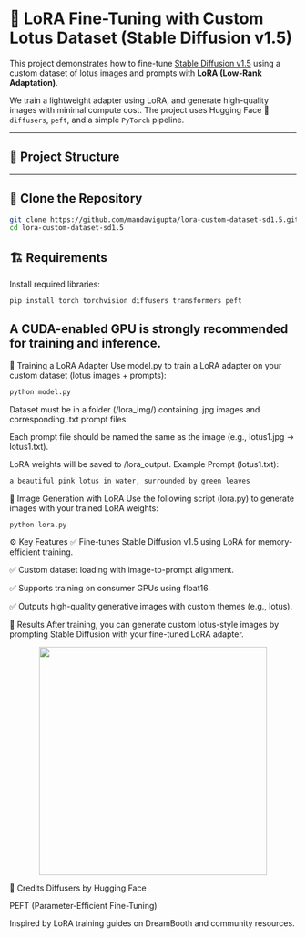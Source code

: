 # 🌸 LoRA Fine-Tuning with Custom Lotus Dataset (Stable Diffusion v1.5)

This project demonstrates how to fine-tune [Stable Diffusion v1.5](https://huggingface.co/runwayml/stable-diffusion-v1-5) using a custom dataset of lotus images and prompts with **LoRA (Low-Rank Adaptation)**.

We train a lightweight adapter using LoRA, and generate high-quality images with minimal compute cost. The project uses Hugging Face 🤗 `diffusers`, `peft`, and a simple `PyTorch` pipeline.

---

## 📁 Project Structure

---

## 🚀 Clone the Repository

```bash
git clone https://github.com/mandavigupta/lora-custom-dataset-sd1.5.git
cd lora-custom-dataset-sd1.5
```

## 🏗️ Requirements

Install required libraries:

```bash
pip install torch torchvision diffusers transformers peft

```
A CUDA-enabled GPU is strongly recommended for training and inference.
---
🧠 Training a LoRA Adapter
Use model.py to train a LoRA adapter on your custom dataset (lotus images + prompts):

```bash
python model.py
```
Dataset must be in a folder (/lora_img/) containing .jpg images and corresponding .txt prompt files.

Each prompt file should be named the same as the image (e.g., lotus1.jpg → lotus1.txt).

LoRA weights will be saved to /lora_output.
Example Prompt (lotus1.txt):
```bash
a beautiful pink lotus in water, surrounded by green leaves
```
🎨 Image Generation with LoRA
Use the following script (lora.py) to generate images with your trained LoRA weights:
```bash
python lora.py
```
⚙️ Key Features
✅ Fine-tunes Stable Diffusion v1.5 using LoRA for memory-efficient training.

✅ Custom dataset loading with image-to-prompt alignment.

✅ Supports training on consumer GPUs using float16.

✅ Outputs high-quality generative images with custom themes (e.g., lotus).

🏁 Results
After training, you can generate custom lotus-style images by prompting Stable Diffusion with your fine-tuned LoRA adapter.

<p align="center"> <img src="output_image.png" width="400"/> </p>
📌 Credits
Diffusers by Hugging Face

PEFT (Parameter-Efficient Fine-Tuning)

Inspired by LoRA training guides on DreamBooth and community resources.

